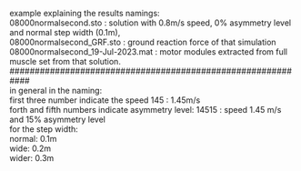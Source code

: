 example explaining the results namings:  
08000normalsecond.sto  : solution with 0.8m/s speed, 0% asymmetry level and normal step width (0.1m),   
08000normalsecond_GRF.sto  :  ground reaction force of that simulation   
08000normalsecond_19-Jul-2023.mat : motor modules extracted from full muscle set from that solution.  
############################################################  
in general in the naming:  
first three number indicate the speed 145 : 1.45m/s  
forth and fifth numbers indicate asymmetry level: 14515 : speed 1.45 m/s and 15% asymmetry level  
for the step width:  
normal: 0.1m  
wide: 0.2m  
wider: 0.3m  
